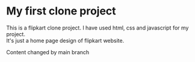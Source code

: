 # My first clone project
This is a flipkart clone project. I have used html, css and javascript for my project.
<br>
It's just a home page design of flipkart website.


Content changed by main branch